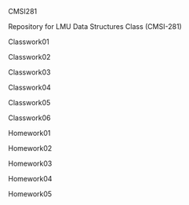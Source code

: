 CMSI281

Repository for LMU Data Structures Class (CMSI-281)

Classwork01

Classwork02

Classwork03

Classwork04

Classwork05

Classwork06

Homework01

Homework02

Homework03

Homework04

Homework05
